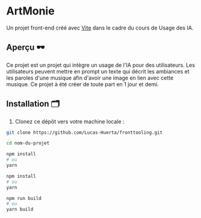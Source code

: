 # ArtMonie

Un projet front-end créé avec [Vite](https://vitejs.dev/) dans le cadre du cours de Usage des IA.

## Aperçu 🕶️

Ce projet est un projet qui intègre un usage de l'IA pour des utilisateurs. Les utilisateurs peuvent mettre en prompt un texte qui décrit les ambiances et les paroles d'une musique afin d'avoir une image en lien avec cette musique.
Ce projet à été créer de toute part en 1 jour et demi.

## Installation 🗂️

1. Clonez ce dépôt vers votre machine locale :

```bash
git clone https://github.com/Lucas-Huerta/fronttooling.git

cd nom-du-projet

npm install
# ou
yarn

npm install
# ou
yarn

npm run build
# ou
yarn build
```